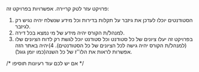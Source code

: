 פרויקט עזר לטק קריירה.
אפשרויות בפרויקט זה:
1) הסטודנטים יוכלו לעדכן את גיזבר על תקלות בדירות וכל מידע שנשלח יהיה נגיש רק לגיזבר.
2) למנהל/ת הקורס יהיה מידע של מי נמצא בכל דירה.
3) בפרויקט זה יעלו ציונים של כל סטודנט וכל סטודנט יוכל לגשת רק לדוח הציונים שלו (למנהל/ת הקורס יהיה גישה לכל הציונים של כל הסטודנטים).
4)יהיה באתר הזה אפשרות לראות את הלו''ז של כל השנה(כמו יומן גוגל).




/*
אם יש לכם עוד רעיונות תוסיפו
*/